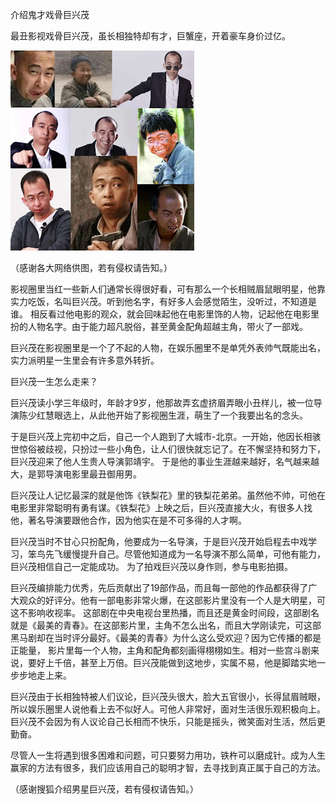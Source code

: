 介绍鬼才戏骨巨兴茂


最丑影视戏骨巨兴茂，虽长相独特却有才，巨蟹座，开着豪车身价过亿。


![介绍鬼才戏骨巨兴茂](https://github.com/ywangnccu/ywang/blob/main/images/XingmaoJv.jpg)

（感谢各大网络供图，若有侵权请告知。）

影视圈里当红一些新人们通常长得很好看，可有那么一个长相贼眉鼠眼明星，他靠实力吃饭，名叫巨兴茂。听到他名字，有好多人会感觉陌生，没听过，不知道是谁。
相反看过他电影的观众，就会回味起他在电影里饰的人物，记起他在电影里扮的人物名字。由于能力超凡脱俗，甚至黄金配角超越主角，带火了一部戏。

巨兴茂在影视圈里是一个了不起的人物，在娱乐圈里不是单凭外表帅气既能出名，实力派明星一生里会有许多意外转折。

巨兴茂一生怎么走来？

巨兴茂读小学三年级时，年龄才9岁，他那故弄玄虚挤眉弄眼小丑样儿，被一位导演陈少红慧眼选上，从此他开始了影视圈生涯，萌生了一个我要出名的念头。

于是巨兴茂上完初中之后，自己一个人跑到了大城市-北京。一开始，他因长相骇世惊俗被歧视，只扮过一些小角色，让人们很快就忘记了。在不懈坚持和努力下，巨兴茂迎来了他人生贵人导演郭靖宇。
于是他的事业生涯越来越好，名气越来越大，是郭导演电影里最丑御用男。

巨兴茂让人记忆最深的就是他饰《铁梨花》里的铁梨花弟弟。虽然他不帅，可他在电影里非常聪明有勇有谋。《铁梨花》上映之后，巨兴茂直接大火，有很多人找他，著名导演要跟他合作，因为他实在是不可多得的人才啊。

巨兴茂当时不甘心只扮配角，他要成为一名导演，于是巨兴茂开始启程去中戏学习，笨鸟先飞缓慢提升自己。尽管他知道成为一名导演不那么简单，可他有能力，巨兴茂相信自己一定能成功。
为了拍戏巨兴茂以身作则，参与电影拍摄。

巨兴茂编排能力优秀，先后贡献出了19部作品，而且每一部他的作品都获得了广大观众的好评分。他有一部电影非常火爆，在这部影片里没有一个人是大明星，可这不影响收视率。
这部剧在中央电视台里热播，而且还是黄金时间段，这部剧名就是《最美的青春》。在这部影片里，主角不怎么出名，而且大学刚读完，可这部黑马剧却在当时评分最好。《最美的青春》为什么这么受欢迎？因为它传播的都是正能量，
影片里每一个人物，主角和配角都刻画得栩栩如生。相对一些宫斗剧来说，要好上千倍，甚至上万倍。巨兴茂能做到这地步，实属不易，他是脚踏实地一步步地走上来。

巨兴茂由于长相独特被人们议论，巨兴茂头很大，脸大五官很小，长得鼠眉贼眼，所以娱乐圈里人说他看上去不似好人。可他人非常好，面对生活很乐观积极向上。
巨兴茂不会因为有人议论自己长相而不快乐，只能是摇头，微笑面对生活，然后更勤奋。

尽管人一生将遇到很多困难和问题，可只要努力用功，铁杵可以磨成针。成为人生赢家的方法有很多，我们应该用自己的聪明才智，去寻找到真正属于自己的方法。

（感谢搜狐介绍男星巨兴茂，若有侵权请告知。）
